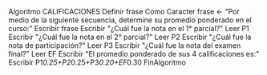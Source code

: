 Algoritmo CALIFICACIONES
	Definir frase Como Caracter
	frase <- "Por medio de la siguiente secuencia, determine su promedio ponderado en el curso:"
	Escribir frase
	Escribir "¿Cuál fue la nota en el 1° parcial?"
	Leer P1
	Escribir "¿Cuál fue la nota en el 2° parcial?"
	Leer P2
	Escribir "¿Cuál fue la nota de participación?"
	Leer P3
	Escribir "¿Cuál fue la nota del examen final?"
	Leer EF
	Escribir "El promedio ponderado de sus 4 calificaciones es:"
	Escribir P1*0.25+P2*0.25+P3*0.20+EF*0.30
FinAlgoritmo
